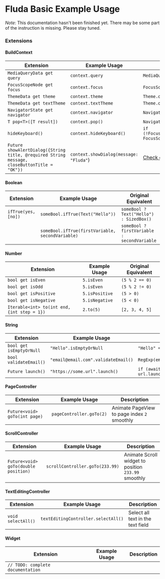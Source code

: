 # Fluda Basic Example Usage

*Note*: This documentation hasn't been finished yet. There may be some part of the instruction is missing. Please stay tuned.

### Extensions
#### BuildContext
|Extension|Example Usage|Original Equivalent|
|---|---|---|
|`MediaQueryData get query`|`context.query`|`MediaQuery.of(context)`|
|`FocusScopeNode get focus`|`context.focus`|`FocusScope.of(context)`|
|`ThemeData get theme`|`context.theme`|`Theme.of(context)`|
|`ThemeData get textTheme`|`context.textTheme`|`Theme.of(context).textTheme`|
|`NavigatorState get navigator`|`context.navigator`|`Navigator.of(context)`|
|`T pop<T>([T result])`|`context.pop()`|`Navigator.of(context).pop()`|
|`hideKeyboard()`|`context.hideKeyboard()`|`if (!FocusScope.of(context).hasPrimaryFocus) FocusScope.of(context).unfocus()`|
|`Future showAlertDialog({String title, @required String message, closeButtonTitle = "OK"})`|`context.showDialog(message: "Fluda"`)|[Check out the code](https://github.com/simonpham/fluda/blob/master/lib/extension/build_context_ext.dart)|

#### Boolean
|Extension|Example Usage|Original Equivalent|
|---|---|---|
|`ifTrue(yes, [no])`|`someBool.ifTrue(Text("Hello"))`|`someBool ? Text("Hello") : SizedBox()`|
| |`someBool.ifTrue(firstVariable, secondVariable)`|`someBool ? firstVariable : secondVariable`|

#### Number
|Extension|Example Usage|Original Equivalent|
|---|---|---|
|`bool get isEven`|`5.isEven`|`(5 % 2 == 0)`|
|`bool get isOdd`|`5.isEven`|`(5 % 2 != 0)`|
|`bool get isPositive`|`5.isPositive`|`(5 > 0)`|
|`bool get isNegative`|`5.isNegative`|`(5 < 0)`|
|`Iterable<int> to(int end, {int step = 1})`|`2.to(5)`|`[2, 3, 4, 5]`|

#### String
|Extension|Example Usage|Original Equivalent|
|---|---|---|
|`bool get isEmptyOrNull`|`"Hello".isEmptyOrNull`|`"Hello" == null ⎮⎮ "Hello".isEmpty`|
|`bool validateEmail()`|`"email@email.com".validateEmail()`|`RegExp(emailRegex).hasMatch("email@email.com")`|
|`Future launch()`|`"https://some.url".launch()`|`if (await url.canLaunch(this)) url.launch(this)`|

#### PageController

|Extension|Example Usage|Description|
|---|---|---|
|`Future<void> goTo(int page)`|`pageController.goTo(2)`|Animate PageView to page index `2` smoothly|

#### ScrollController

|Extension|Example Usage|Description|
|---|---|---|
|`Future<void> goTo(double position)`|`scrollController.goTo(233.99)`|Animate Scroll widget to position `233.99` smoothly|


#### TextEditingController

|Extension|Example Usage|Description|
|---|---|---|
|`void selectAll()`|`textEditingController.selectAll()`|Select all text in the text field|

#### Widget

|Extension|Example Usage|Description|
|---|---|---|
|`// TODO: complete documentation`| | |